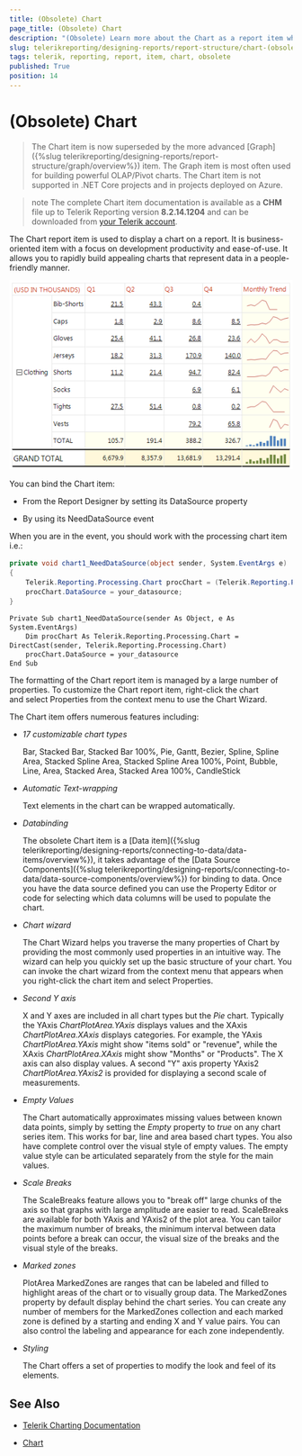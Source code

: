 ```yaml
---
title: (Obsolete) Chart 
page_title: (Obsolete) Chart 
description: "(Obsolete) Learn more about the Chart as a report item when using Telerik Reporting."
slug: telerikreporting/designing-reports/report-structure/chart-(obsolete)
tags: telerik, reporting, report, item, chart, obsolete
published: True
position: 14
---
```


# (Obsolete) Chart 

> The Chart item is now superseded by the more advanced [Graph]({%slug telerikreporting/designing-reports/report-structure/graph/overview%}) item. The Graph item is most often used for building powerful OLAP/Pivot charts. The Chart item is not supported in .NET Core projects and in projects deployed on Azure. 

>note The complete Chart item documentation is available as a __CHM__ file up to Telerik Reporting version __8.2.14.1204__ and can be downloaded from [your Telerik account](https://www.telerik.com/account/downloads/product-download?product=REPORTING).

The Chart report item is used to display a chart on a report. It is business-oriented item with a focus on development productivity and ease-of-use. It allows you to rapidly build appealing charts that represent data in a people-friendly manner. 

  ![Sparkline Chart\Sparkline Chart](images/Graph/SparklineChart.png)

You can bind the Chart item:

* From the Report Designer by setting its DataSource property

* By using its NeedDataSource event

When you are in the event, you should work with the processing chart item i.e.:

    
````C#
private void chart1_NeedDataSource(object sender, System.EventArgs e)
{
    Telerik.Reporting.Processing.Chart procChart = (Telerik.Reporting.Processing.Chart)sender;
    procChart.DataSource = your_datasource;
}
````
````VB.NET
Private Sub chart1_NeedDataSource(sender As Object, e As System.EventArgs)
    Dim procChart As Telerik.Reporting.Processing.Chart = DirectCast(sender, Telerik.Reporting.Processing.Chart)
    procChart.DataSource = your_datasource
End Sub
````

The formatting of the Chart report item is managed by a large number of properties. To customize the Chart report item, right-click the chart and select Properties from the context menu to use the Chart Wizard. 

The Chart item offers numerous features including:

* _17 customizable chart types_

	Bar, Stacked Bar, Stacked Bar 100%, Pie, Gantt, Bezier, Spline, Spline Area, Stacked Spline Area, Stacked Spline Area 100%, Point, Bubble, Line, Area, Stacked Area, Stacked Area 100%, CandleStick	

* _Automatic Text-wrapping_ 

	Text elements in the chart can be wrapped automatically.

* _Databinding_

	The obsolete Chart item is a [Data item]({%slug telerikreporting/designing-reports/connecting-to-data/data-items/overview%}), it takes advantage of the [Data Source Components]({%slug telerikreporting/designing-reports/connecting-to-data/data-source-components/overview%}) for binding to data. Once you have the data source defined you can use the Property Editor or code for selecting which data columns will be used to populate the chart.

* _Chart wizard_ 

	The Chart Wizard helps you traverse the many properties of Chart by providing the most commonly used properties in an intuitive way. The wizard can help you quickly set up the basic structure of your chart. You can invoke the chart wizard from the context menu that appears when you right-click the chart item and select Properties.

* _Second Y axis_ 

	X and Y axes are included in all chart types but the _Pie_ chart. Typically the YAxis _ChartPlotArea.YAxis_ displays values and the XAxis _ChartPlotArea.XAxis_ displays categories. For example, the YAxis _ChartPlotArea.YAxis_ might show "items sold" or "revenue", while the XAxis _ChartPlotArea.XAxis_ might show "Months" or "Products". The X axis can also display values. A second "Y" axis property YAxis2 _ChartPlotArea.YAxis2_ is provided for displaying a second scale of measurements. 

* _Empty Values_ 

	The Chart automatically approximates missing values between known data points, simply by setting the _Empty_ property to _true_ on any chart series item. This works for bar, line and area based chart types. You also have complete control over the visual style of empty values. The empty value style can be articulated separately from the style for the main values.

* _Scale Breaks_ 

	The ScaleBreaks feature allows you to "break off" large chunks of the axis so that graphs with large amplitude are easier to read. ScaleBreaks are available for both YAxis and YAxis2 of the plot area. You can tailor the maximum number of breaks, the minimum interval between data points before a break can occur, the visual size of the breaks and the visual style of the breaks.

* _Marked zones_ 

	PlotArea MarkedZones are ranges that can be labeled and filled to highlight areas of the chart or to visually group data. The MarkedZones property by default display behind the chart series. You can create any number of members for the MarkedZones collection and each marked zone is defined by a starting and ending X and Y value pairs. You can also control the labeling and appearance for each zone independently.

* _Styling_ 

	The Chart offers a set of properties to modify the look and feel of its elements.

## See Also

* [Telerik Charting Documentation](https://docs.telerik.com/devtools/aspnet-ajax/controls/chart/overview)

* [Chart](/reporting/api/Telerik.Reporting.Chart)
